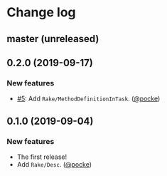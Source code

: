 # Change log

## master (unreleased)

<!--

### New features

### Bug fixes

### Changes

-->

## 0.2.0 (2019-09-17)

### New features

* [#5](https://github.com/pocke/rubocop-rake): Add `Rake/MethodDefinitionInTask`. ([@pocke][])

## 0.1.0 (2019-09-04)

### New features

* The first release!
* Add `Rake/Desc`. ([@pocke][])

[@pocke]: https://github.com/pocke
